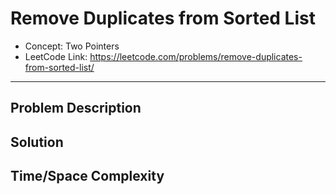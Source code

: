 # Remove Duplicates from Sorted List

- Concept: Two Pointers
- LeetCode Link: https://leetcode.com/problems/remove-duplicates-from-sorted-list/

---

## Problem Description

## Solution

## Time/Space Complexity

